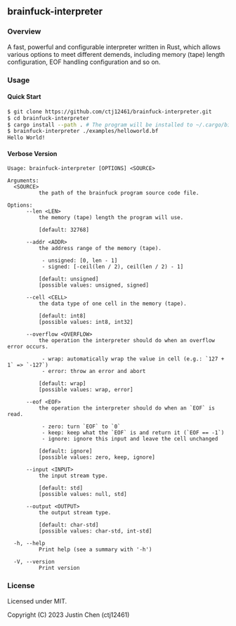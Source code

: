 ## brainfuck-interpreter

### Overview

A fast, powerful and configurable interpreter written in Rust,
which allows various options to meet different demends, including
memory (tape) length configuration, EOF handling configuration and
so on.

### Usage

#### Quick Start

```sh
$ git clone https://github.com/ctj12461/brainfuck-interpreter.git
$ cd brainfuck-interpreter
$ cargo install --path . # The program will be installed to ~/.cargo/bin
$ brainfuck-interpreter ./examples/helloworld.bf
Hello World!
```

#### Verbose Version

```plain
Usage: brainfuck-interpreter [OPTIONS] <SOURCE>

Arguments:
  <SOURCE>
          the path of the brainfuck program source code file.

Options:
      --len <LEN>
          the memory (tape) length the program will use.

          [default: 32768]

      --addr <ADDR>
          the address range of the memory (tape).

           - unsigned: [0, len - 1]
           - signed: [-ceil(len / 2), ceil(len / 2) - 1]

          [default: unsigned]
          [possible values: unsigned, signed]

      --cell <CELL>
          the data type of one cell in the memory (tape).

          [default: int8]
          [possible values: int8, int32]

      --overflow <OVERFLOW>
          the operation the interpreter should do when an overflow error occurs.

           - wrap: automatically wrap the value in cell (e.g.: `127 + 1` => `-127`)
           - error: throw an error and abort

          [default: wrap]
          [possible values: wrap, error]

      --eof <EOF>
          the operation the interpreter should do when an `EOF` is read.

           - zero: turn `EOF` to `0`
           - keep: keep what the `EOF` is and return it (`EOF == -1`)
           - ignore: ignore this input and leave the cell unchanged

          [default: ignore]
          [possible values: zero, keep, ignore]

      --input <INPUT>
          the input stream type.

          [default: std]
          [possible values: null, std]

      --output <OUTPUT>
          the output stream type.

          [default: char-std]
          [possible values: char-std, int-std]

  -h, --help
          Print help (see a summary with '-h')

  -V, --version
          Print version
```

### License

Licensed under MIT.

Copyright (C) 2023 Justin Chen (ctj12461)

